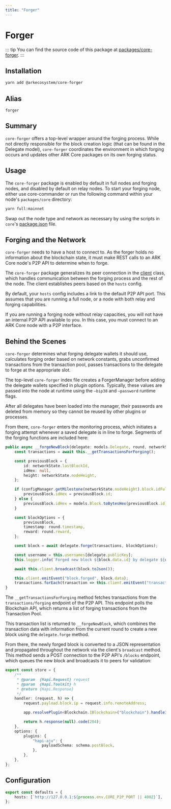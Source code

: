```yaml
---
title: "Forger"
---
```


# Forger

::: tip
You can find the source code of this package at [packages/core-forger](https://github.com/ARKEcosystem/core/tree/develop/packages/core-forger).
:::

## Installation

```bash
yarn add @arkecosystem/core-forger
```

## Alias
`forger`

## Summary

`core-forger` offers a top-level wrapper around the forging process. While not directly responsible for the block creation logic (that can be found in the Delegate model), `core-forger` coordinates the environment in which forging occurs and updates other ARK Core packages on its own forging status.

## Usage

The `core-forger` package is enabled by default in full nodes and forging nodes, and disabled by default on relay nodes. To start your forging node, either use core-commander or run the following command within your node's `packages/core` directory:

```bash
yarn full:mainnet
```

Swap out the node type and network as necessary by using the scripts in `core`'s [package.json](https://github.com/ARKEcosystem/core/blob/develop/packages/core/package.json) file.

## Forging and the Network

`core-forger` needs to have a host to connect to. As the forger holds no information about the blockchain state, it must make REST calls to an ARK Core node's P2P API to determine when to forge.

The `core-forger` package generalizes its peer connection in the [client](https://github.com/ARKEcosystem/core/blob/develop/packages/core-forger/src/client.ts) class, which handles communication between the forging process and the rest of the node. The client establishes peers based on the `hosts` config.

By default, your `hosts` config includes a link to the default P2P API port. This assumes that you are running a full node, or a node with both relay and forging capabilities.

If you are running a forging node without relay capacities, you will not have an internal P2P API available to you. In this case, you must connect to an ARK Core node with a P2P interface.

## Behind the Scenes

`core-forger` determines what forging delegate wallets it should use, calculates forging order based on network constants, grabs unconfirmed transactions from the transaction pool, passes transactions to the delegate to forge at the appropriate slot.

The top-level `core-forger` index file creates a ForgerManager before adding the delegate wallets specified in plugin options. Typically, these values are passed into the node at runtime using the `—bip38` and `—password` runtime flags.

After all delegates have been loaded into the manager, their passwords are deleted from memory so they cannot be reused by other plugins or processes.

From there, `core-forger` enters the monitoring process, which initiates a forging attempt whenever a saved delegate is in line to forge. Segments of the forging functions are included here:

```ts
public async __forgeNewBlock(delegate: models.Delegate, round, networkState: NetworkState) {
    const transactions = await this.__getTransactionsForForging();

    const previousBlock = {
        id: networkState.lastBlockId,
        idHex: null,
        height: networkState.nodeHeight,
    };

    if (configManager.getMilestone(networkState.nodeHeight).block.idFullSha256) {
        previousBlock.idHex = previousBlock.id;
    } else {
        previousBlock.idHex = models.Block.toBytesHex(previousBlock.id);
    }

    const blockOptions = {
        previousBlock,
        timestamp: round.timestamp,
        reward: round.reward,
    };

    const block = await delegate.forge(transactions, blockOptions);

    const username = this.usernames[delegate.publicKey];
    this.logger.info(`Forged new block ${block.data.id} by delegate ${username} (${delegate.publicKey})`);

    await this.client.broadcast(block.toJson());

    this.client.emitEvent("block.forged", block.data);
    transactions.forEach(transaction => this.client.emitEvent("transaction.forged", transaction));
}
```

The `__getTransactionsForForging` method fetches transactions from the `transactions/forging` endpoint of the P2P API. This endpoint polls the Blockchain API, which returns a list of forging transactions from the Transaction Pool.

This transaction list is returned to `__forgeNewBlock`, which combines the transaction data with information from the current round to create a new block using the `delegate.forge` method.

From there, the newly forged block is converted to a JSON representation and propagated throughout the network via the client's `broadcast` method. This method sends a POST connection to the P2P API's `/blocks` endpoint, which queues the new block and broadcasts it to peers for validation:

```ts
export const store = {
    /**
     * @param  {Hapi.Request} request
     * @param  {Hapi.Toolkit} h
     * @return {Hapi.Response}
     */
    handler: (request, h) => {
        request.payload.block.ip = request.info.remoteAddress;

        app.resolvePlugin<Blockchain.IBlockchain>("blockchain").handleIncomingBlock(request.payload.block);

        return h.response(null).code(204);
    },
    options: {
        plugins: {
            "hapi-ajv": {
                payloadSchema: schema.postBlock,
            },
        },
    },
};
```

## Configuration

```ts
export const defaults = {
    hosts: [`http://127.0.0.1:${process.env.CORE_P2P_PORT || 4002}`],
};
```
